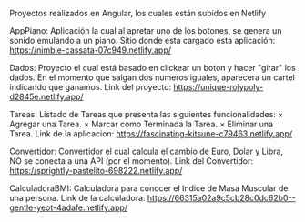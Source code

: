 Proyectos realizados en Angular, los cuales están subidos en Netlify


AppPiano: Aplicación la cual al apretar uno de los botones, se genera un sonido emulando a un piano. Sitio donde esta cargado esta aplicación: https://nimble-cassata-07c949.netlify.app/

Dados: Proyecto el cual está basado en clickear un boton y hacer "girar" los dados. En el momento que salgan dos numeros iguales, aparecera un cartel indicando que ganamos. Link del proyecto: https://unique-rolypoly-d2845e.netlify.app/

Tareas: Listado de Tareas que presenta las siguientes funcionalidades: × Agregar una Tarea. × Marcar como Terminada la Tarea. × Eliminar una Tarea. Link de la aplicacion: https://fascinating-kitsune-c79463.netlify.app/

Convertidor: Convertidor el cual calcula el cambio de Euro, Dolar y Libra, NO se conecta a una API (por el momento). Link del Convertidor: https://sprightly-pastelito-698222.netlify.app/

CalculadoraBMI: Calculadora para conocer el Indice de Masa Muscular de una persona. Link de la calculadora: https://66315a02a9c5cb28c0dc62b0--gentle-yeot-4adafe.netlify.app/
